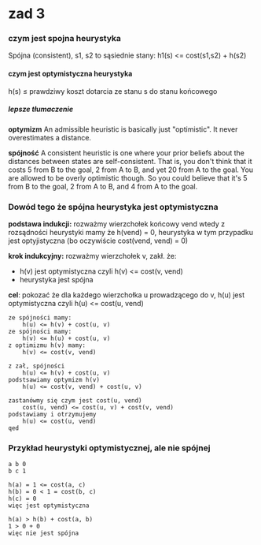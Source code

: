 # zad 3

### czym jest spojna heurystyka
Spójna (consistent), s1, s2 to sąsiednie stany:
h1(s) <= cost(s1,s2) + h(s2) 

#### czym jest optymistyczna heurystyka
h(s) ≤ prawdziwy koszt dotarcia ze stanu s do stanu
końcowego

##### lepsze tłumaczenie
 **optymizm** An admissible heuristic is basically just "optimistic". It never overestimates a distance.

**spójność** A consistent heuristic is one where your prior beliefs about the distances between states are self-consistent. That is, you don't think that it costs 5 from B to the goal, 2 from A to B, and yet 20 from A to the goal. You are allowed to be overly optimistic though. So you could believe that it's 5 from B to the goal, 2 from A to B, and 4 from A to the goal.



### Dowód tego że spójna heurystyka jest optymistyczna

**podstawa indukcji:** rozważmy wierzchołek końcowy vend wtedy z rozsądności heurystyki mamy że h(vend) = 0, heurystyka w tym przypadku jest optyjistyczna (bo oczywiście cost(vend, vend) = 0)

**krok indukcyjny:** rozważmy wierzchołek v, zakł. że:
 * h(v) jest optymistyczna czyli h(v) <= cost(v, vend)
 * heurystyka jest spójna

**cel**: pokozać że dla każdego wierzchołka u prowadzącego do v, h(u) jest optymistyczna
czyli h(u) <= cost(u, vend)

``` 
ze spójności mamy:
    h(u) <= h(v) + cost(u, v)
ze spójności mamy:
    h(v) <= h(u) + cost(u, v)
z optimizmu h(v) mamy:
    h(v) <= cost(v, vend)

z zał, spójności
    h(u) <= h(v) + cost(u, v)
podstsawiamy optymizm h(v)
    h(u) <= cost(v, vend) + cost(u, v)
    
zastanówmy się czym jest cost(u, vend)
    cost(u, vend) <= cost(u, v) + cost(v, vend)
podstawiamy i otrzymujemy
    h(u) <= cost(u, vend)
qed
```



### Przykład heurystyki optymistycznej, ale nie spójnej

```
a b 0
b c 1

h(a) = 1 <= cost(a, c)
h(b) = 0 < 1 = cost(b, c)
h(c) = 0 
więc jest optymistyczna

h(a) > h(b) + cost(a, b)
1 > 0 + 0
więc nie jest spójna
```